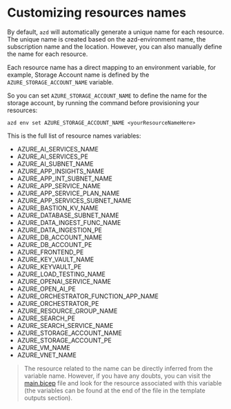 # Customizing resources names

By default, `azd` will automatically generate a unique name for each resource. The unique name is created based on the azd-environment name, the subscription name and the location. However, you can also manually define the name for each resource.

Each resource name has a direct mapping to an environment variable, for example, Storage Account name is defined by the `AZURE_STORAGE_ACCOUNT_NAME` variable.

So you can set `AZURE_STORAGE_ACCOUNT_NAME` to define the name for the storage account, by running the command before provisioning your resources:

```
azd env set AZURE_STORAGE_ACCOUNT_NAME <yourResourceNameHere>
```

This is the full list of resource names variables:

- AZURE_AI_SERVICES_NAME
- AZURE_AI_SERVICES_PE
- AZURE_AI_SUBNET_NAME
- AZURE_APP_INSIGHTS_NAME
- AZURE_APP_INT_SUBNET_NAME
- AZURE_APP_SERVICE_NAME
- AZURE_APP_SERVICE_PLAN_NAME
- AZURE_APP_SERVICES_SUBNET_NAME
- AZURE_BASTION_KV_NAME
- AZURE_DATABASE_SUBNET_NAME
- AZURE_DATA_INGEST_FUNC_NAME
- AZURE_DATA_INGESTION_PE
- AZURE_DB_ACCOUNT_NAME
- AZURE_DB_ACCOUNT_PE
- AZURE_FRONTEND_PE
- AZURE_KEY_VAULT_NAME
- AZURE_KEYVAULT_PE
- AZURE_LOAD_TESTING_NAME
- AZURE_OPENAI_SERVICE_NAME
- AZURE_OPEN_AI_PE
- AZURE_ORCHESTRATOR_FUNCTION_APP_NAME
- AZURE_ORCHESTRATOR_PE
- AZURE_RESOURCE_GROUP_NAME
- AZURE_SEARCH_PE
- AZURE_SEARCH_SERVICE_NAME
- AZURE_STORAGE_ACCOUNT_NAME
- AZURE_STORAGE_ACCOUNT_PE
- AZURE_VM_NAME
- AZURE_VNET_NAME


> The resource related to the name can be directly inferred from the variable name. However, if you have any doubts, you can visit the [main.bicep](../infra/main.bicep) file and look for the resource associated with this variable (the variables can be found at the end of the file in the template outputs section).